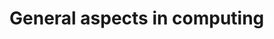 
<!-- ======================================================================= -->
# General aspects in computing
